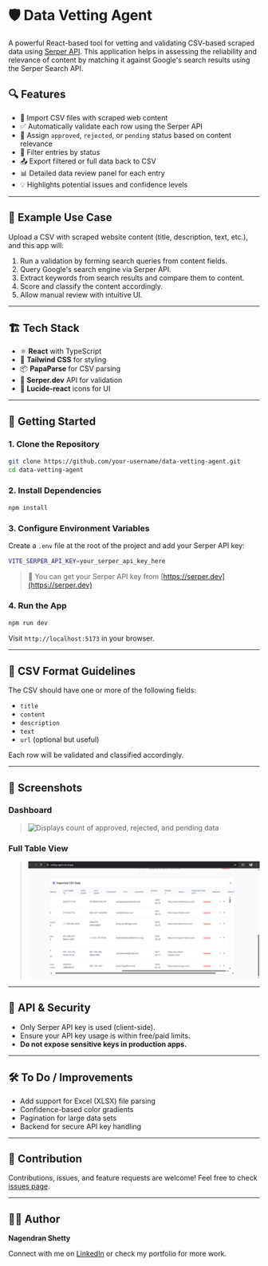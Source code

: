 # 🛡️ Data Vetting Agent

A powerful React-based tool for vetting and validating CSV-based scraped data using [Serper API](https://serper.dev). This application helps in assessing the reliability and relevance of content by matching it against Google's search results using the Serper Search API.

## 🔍 Features

- 📁 Import CSV files with scraped web content
- ✅ Automatically validate each row using the Serper API
- 🧠 Assign `approved`, `rejected`, or `pending` status based on content relevance
- 🔄 Filter entries by status
- 📤 Export filtered or full data back to CSV
- 📊 Detailed data review panel for each entry
- 💡 Highlights potential issues and confidence levels

---

## 🧪 Example Use Case

Upload a CSV with scraped website content (title, description, text, etc.), and this app will:

1. Run a validation by forming search queries from content fields.
2. Query Google's search engine via Serper API.
3. Extract keywords from search results and compare them to content.
4. Score and classify the content accordingly.
5. Allow manual review with intuitive UI.

---

## 🏗️ Tech Stack

- ⚛️ **React** with TypeScript
- 🎨 **Tailwind CSS** for styling
- 📦 **PapaParse** for CSV parsing
- 🔎 **Serper.dev** API for validation
- 🧱 **Lucide-react** icons for UI

---

## 🚀 Getting Started

### 1. Clone the Repository

```bash
git clone https://github.com/your-username/data-vetting-agent.git
cd data-vetting-agent
````

### 2. Install Dependencies

```bash
npm install
```

### 3. Configure Environment Variables

Create a `.env` file at the root of the project and add your Serper API key:

```bash
VITE_SERPER_API_KEY=your_serper_api_key_here
```

> 🔐 You can get your Serper API key from [https://serper.dev](https://serper.dev)

### 4. Run the App

```bash
npm run dev
```

Visit `http://localhost:5173` in your browser.

---

## 📁 CSV Format Guidelines

The CSV should have one or more of the following fields:

* `title`
* `content`
* `description`
* `text`
* `url` (optional but useful)

Each row will be validated and classified accordingly.

---

## 📸 Screenshots

### Dashboard

> ![Displays count of approved, rejected, and pending data](https://github.com/Scorpian1910/Vetting-Agent/blob/main/project/public/assets/VettingAgentImag1.png?raw=true)

### Full Table View

> ![Easily export or manage all data with action buttons.](https://github.com/Scorpian1910/Vetting-Agent/blob/main/project/public/assets/VettingAgentImag2.png?raw=true)

---

## 🔐 API & Security

* Only Serper API key is used (client-side).
* Ensure your API key usage is within free/paid limits.
* **Do not expose sensitive keys in production apps.**

---

## 🛠️ To Do / Improvements

* Add support for Excel (XLSX) file parsing
* Confidence-based color gradients
* Pagination for large data sets
* Backend for secure API key handling

---

## 🤝 Contribution

Contributions, issues, and feature requests are welcome!
Feel free to check [issues page](https://github.com/your-username/data-vetting-agent/issues).

---

## 👨‍💻 Author

**Nagendran Shetty**

Connect with me on [LinkedIn](https://www.linkedin.com/) or check my portfolio for more work.

```


